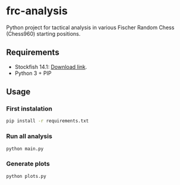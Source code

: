 # frc-analysis

Python project for tactical analysis in various Fischer Random Chess (Chess960) starting positions.

## Requirements

- Stockfish 14.1: [Download link](https://stockfishchess.org/download/).
- Python 3 + PIP

## Usage

### First instalation

```sh
pip install -r requirements.txt
```

### Run all analysis

```sh
python main.py
```

### Generate plots


```sh
python plots.py
```

